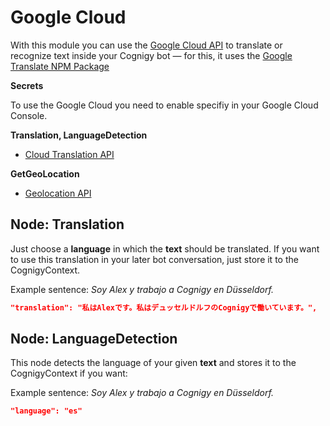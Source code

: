 # Google Cloud

With this module you can use the [Google Cloud API](https://console.cloud.google.com/) to translate or recognize text inside your Cognigy bot — for this, it uses the [Google Translate NPM Package](https://www.npmjs.com/package/google-translate)

**Secrets**

To use the Google Cloud you need to enable specifiy <API KEYS> in your Google Cloud Console.

**Translation, LanguageDetection**

- [Cloud Translation API](https://console.cloud.google.com/apis/library/translate.googleapis.com?q=translation&id=c22f20ba-6a29-40ae-9084-8bc264a97fc2&project=boreal-physics-231713) <API KEY>

**GetGeoLocation**

- [Geolocation API](https://console.cloud.google.com/apis/library/geolocation.googleapis.com?q=maps&id=b87d2884-ba68-47f9-aaf0-b29ae1919bb7&project=boreal-physics-231713) <API KEY>

## Node: Translation

Just choose a **language** in which the **text** should be translated. If you want to use this translation in your later bot conversation, just store it to the CognigyContext.

Example sentence: *Soy Alex y trabajo a Cognigy en Düsseldorf.*

```json
"translation": "私はAlexです。私はデュッセルドルフのCognigyで働いています。",
```



## Node: LanguageDetection

This node detects the language of your given **text** and stores it to the CognigyContext if you want:

Example sentence: *Soy Alex y trabajo a Cognigy en Düsseldorf.*

```json
"language": "es"
```